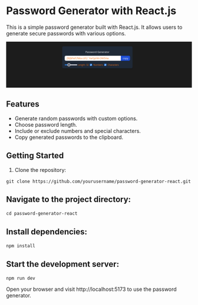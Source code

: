 # Password Generator with React.js

This is a simple password generator built with React.js. It allows users to generate secure passwords with various options.

![image](https://github.com/pushan-alagiya/PasswdChanger/blob/main/public/Pasted%20image.png)

## Features

- Generate random passwords with custom options.
- Choose password length.
- Include or exclude numbers and special characters.
- Copy generated passwords to the clipboard.

## Getting Started

1. Clone the repository:

```
git clone https://github.com/yourusername/password-generator-react.git
```

## Navigate to the project directory:

```
cd password-generator-react
```

## Install dependencies:

```
npm install
```

## Start the development server:

```
npm run dev
```

Open your browser and visit http://localhost:5173 to use the password generator.
